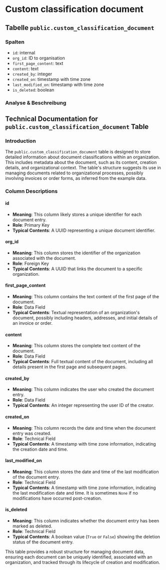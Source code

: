 # Custom classification document

## Tabelle `public.custom_classification_document`

### Spalten

* `id`: internal
* `org_id`: ID to organisation
* `first_page_content`: text
* `content`: text
* `created_by`: integer
* `created_on`: timestamp with time zone
* `last_modified_on`: timestamp with time zone
* `is_deleted`: boolean

### Analyse & Beschreibung

## Technical Documentation for `public.custom_classification_document` Table

### Introduction

The `public.custom_classification_document` table is designed to store detailed information about document classifications within an organization. This includes metadata about the document, such as its content, creation details, and organizational context. The table's structure suggests its use in managing documents related to organizational processes, possibly involving invoices or order forms, as inferred from the example data.

### Column Descriptions

#### id

* **Meaning**: This column likely stores a unique identifier for each document entry.
* **Role**: Primary Key
* **Typical Contents**: A UUID representing a unique document identifier.

#### org\_id

* **Meaning**: This column stores the identifier of the organization associated with the document.
* **Role**: Foreign Key
* **Typical Contents**: A UUID that links the document to a specific organization.

#### first\_page\_content

* **Meaning**: This column contains the text content of the first page of the document.
* **Role**: Data Field
* **Typical Contents**: Textual representation of an organization's document, possibly including headers, addresses, and initial details of an invoice or order.

#### content

* **Meaning**: This column stores the complete text content of the document.
* **Role**: Data Field
* **Typical Contents**: Full textual content of the document, including all details present in the first page and subsequent pages.

#### created\_by

* **Meaning**: This column indicates the user who created the document entry.
* **Role**: Data Field
* **Typical Contents**: An integer representing the user ID of the creator.

#### created\_on

* **Meaning**: This column records the date and time when the document entry was created.
* **Role**: Technical Field
* **Typical Contents**: A timestamp with time zone information, indicating the creation date and time.

#### last\_modified\_on

* **Meaning**: This column stores the date and time of the last modification of the document entry.
* **Role**: Technical Field
* **Typical Contents**: A timestamp with time zone information, indicating the last modification date and time. It is sometimes `None` if no modifications have occurred post-creation.

#### is\_deleted

* **Meaning**: This column indicates whether the document entry has been marked as deleted.
* **Role**: Technical Field
* **Typical Contents**: A boolean value (`True` or `False`) showing the deletion status of the document entry.

This table provides a robust structure for managing document data, ensuring each document can be uniquely identified, associated with an organization, and tracked through its lifecycle of creation and modification.
